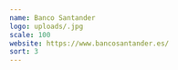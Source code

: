 ```yaml
---
name: Banco Santander
logo: uploads/.jpg
scale: 100
website: https://www.bancosantander.es/
sort: 3
---
```

